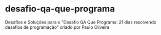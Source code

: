 # desafio-qa-que-programa
Desafios e Soluções para o "Desafio QA Que Programa: 21 dias resolvendo desafios de programação" criado por Paulo Oliveira
